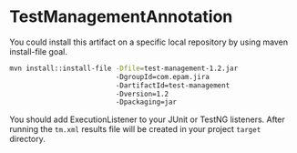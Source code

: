 # TestManagementAnnotation

You could install this artifact on a specific local repository by using maven install-file goal.
```bash
mvn install::install-file -Dfile=test-management-1.2.jar 
                          -DgroupId=com.epam.jira 
                          -DartifactId=test-management 
                          -Dversion=1.2 
                          -Dpackaging=jar
```
You should add ExecutionListener to your JUnit or TestNG listeners. After running the `tm.xml` results file will be created in your project `target` directory.
